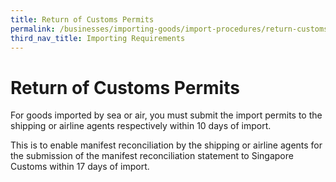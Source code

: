 ```yaml
---
title: Return of Customs Permits
permalink: /businesses/importing-goods/import-procedures/return-customs-permits
third_nav_title: Importing Requirements
---
```


# Return of Customs Permits

For goods imported by sea or air, you must submit the import permits to the shipping or airline agents respectively within 10 days of import.

This is to enable manifest reconciliation by the shipping or airline agents for the submission of the manifest reconciliation statement to Singapore Customs within 17 days of import.
